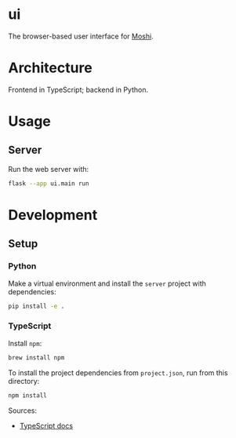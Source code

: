 # ui
The browser-based user interface for [Moshi](../README.md).

# Architecture
Frontend in TypeScript; backend in Python.

# Usage

## Server
Run the web server with:
```sh
flask --app ui.main run
```

# Development

## Setup

### Python
Make a virtual environment and install the `server` project with dependencies:
```bash
pip install -e .
```

### TypeScript

Install `npm`:
```bash
brew install npm
```

To install the project dependencies from `project.json`, run from this directory:
```bash
npm install
```

Sources:
- [TypeScript docs](https://www.typescriptlang.org/download)
